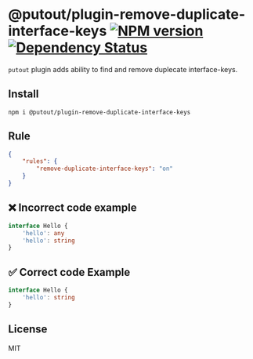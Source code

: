 # @putout/plugin-remove-duplicate-interface-keys [![NPM version][NPMIMGURL]][NPMURL] [![Dependency Status][DependencyStatusIMGURL]][DependencyStatusURL]

[NPMIMGURL]: https://img.shields.io/npm/v/@putout/plugin-remove-duplicate-interface-keys.svg?style=flat&longCache=true
[NPMURL]: https://npmjs.org/package/@putout/plugin-remove-duplicate-interface-keys"npm"
[DependencyStatusURL]: https://david-dm.org/coderaiser/putout?path=packages/plugin-remove-duplicate-interface-keys
[DependencyStatusIMGURL]: https://david-dm.org/coderaiser/putout.svg?path=packages/plugin-remove-duplicate-interface-keys

`putout` plugin adds ability to find and remove duplecate interface-keys.

## Install

```
npm i @putout/plugin-remove-duplicate-interface-keys
```

## Rule

```json
{
    "rules": {
        "remove-duplicate-interface-keys": "on"
    }
}
```

## ❌ Incorrect code example

```ts
interface Hello {
    'hello': any
    'hello': string
}
```

## ✅ Correct code Example

```ts
interface Hello {
    'hello': string
}
```

## License

MIT
